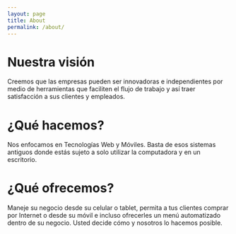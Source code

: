 ```yaml
---
layout: page
title: About
permalink: /about/
---
```


# Nuestra visión
Creemos que las empresas pueden ser innovadoras e independientes por medio de herramientas que faciliten el flujo de trabajo y así traer satisfacción a sus clientes y empleados.


# ¿Qué hacemos?
Nos enfocamos en Tecnologías Web y Móviles. Basta de esos sistemas antiguos donde estás sujeto a solo utilizar la computadora y en un escritorio.


# ¿Qué ofrecemos?
Maneje su negocio desde su celular o tablet, permita a tus clientes comprar por Internet o desde su móvil e incluso ofrecerles un menú automatizado dentro de su negocio. Usted decide cómo y nosotros lo hacemos posible.
